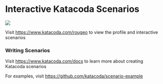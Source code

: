# Interactive Katacoda Scenarios

[![](http://shields.katacoda.com/katacoda/rougeo/count.svg)](https://www.katacoda.com/rougeo "Get your profile on Katacoda.com")

Visit https://www.katacoda.com/rougeo to view the profile and interactive scenarios

### Writing Scenarios
Visit https://www.katacoda.com/docs to learn more about creating Katacoda scenarios

For examples, visit https://github.com/katacoda/scenario-example
